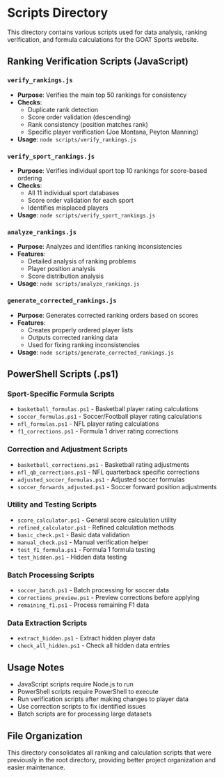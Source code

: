# Scripts Directory

This directory contains various scripts used for data analysis, ranking verification, and formula calculations for the GOAT Sports website.

## Ranking Verification Scripts (JavaScript)

### `verify_rankings.js`
- **Purpose**: Verifies the main top 50 rankings for consistency
- **Checks**: 
  - Duplicate rank detection
  - Score order validation (descending)
  - Rank consistency (position matches rank)
  - Specific player verification (Joe Montana, Peyton Manning)
- **Usage**: `node scripts/verify_rankings.js`

### `verify_sport_rankings.js`
- **Purpose**: Verifies individual sport top 10 rankings for score-based ordering
- **Checks**: 
  - All 11 individual sport databases
  - Score order validation for each sport
  - Identifies misplaced players
- **Usage**: `node scripts/verify_sport_rankings.js`

### `analyze_rankings.js`
- **Purpose**: Analyzes and identifies ranking inconsistencies
- **Features**: 
  - Detailed analysis of ranking problems
  - Player position analysis
  - Score distribution analysis
- **Usage**: `node scripts/analyze_rankings.js`

### `generate_corrected_rankings.js`
- **Purpose**: Generates corrected ranking orders based on scores
- **Features**: 
  - Creates properly ordered player lists
  - Outputs corrected ranking data
  - Used for fixing ranking inconsistencies
- **Usage**: `node scripts/generate_corrected_rankings.js`

## PowerShell Scripts (.ps1)

### Sport-Specific Formula Scripts
- `basketball_formulas.ps1` - Basketball player rating calculations
- `soccer_formulas.ps1` - Soccer/Football player rating calculations
- `nfl_formulas.ps1` - NFL player rating calculations
- `f1_corrections.ps1` - Formula 1 driver rating corrections

### Correction and Adjustment Scripts
- `basketball_corrections.ps1` - Basketball rating adjustments
- `nfl_qb_corrections.ps1` - NFL quarterback specific corrections
- `adjusted_soccer_formulas.ps1` - Adjusted soccer formulas
- `soccer_forwards_adjusted.ps1` - Soccer forward position adjustments

### Utility and Testing Scripts
- `score_calculator.ps1` - General score calculation utility
- `refined_calculator.ps1` - Refined calculation methods
- `basic_check.ps1` - Basic data validation
- `manual_check.ps1` - Manual verification helper
- `test_f1_formula.ps1` - Formula 1 formula testing
- `test_hidden.ps1` - Hidden data testing

### Batch Processing Scripts
- `soccer_batch.ps1` - Batch processing for soccer data
- `corrections_preview.ps1` - Preview corrections before applying
- `remaining_f1.ps1` - Process remaining F1 data

### Data Extraction Scripts
- `extract_hidden.ps1` - Extract hidden player data
- `check_all_hidden.ps1` - Check all hidden data entries

## Usage Notes

- JavaScript scripts require Node.js to run
- PowerShell scripts require PowerShell to execute
- Run verification scripts after making changes to player data
- Use correction scripts to fix identified issues
- Batch scripts are for processing large datasets

## File Organization

This directory consolidates all ranking and calculation scripts that were previously in the root directory, providing better project organization and easier maintenance.
</content>
</invoke>